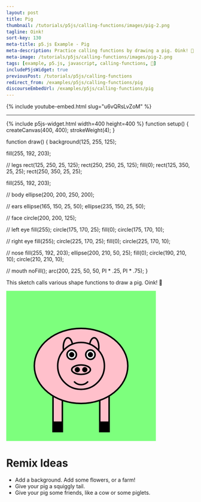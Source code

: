```yaml
---
layout: post
title: Pig
thumbnail: /tutorials/p5js/calling-functions/images/pig-2.png
tagline: Oink!
sort-key: 130
meta-title: p5.js Example - Pig
meta-description: Practice calling functions by drawing a pig. Oink! 🐷
meta-image: /tutorials/p5js/calling-functions/images/pig-2.png
tags: [example, p5.js, javascript, calling-functions, 🐷]
includeP5jsWidget: true
previousPost: /tutorials/p5js/calling-functions
redirect_from: /examples/p5js/calling-functions/pig
discourseEmbedUrl: /examples/p5js/calling-functions/pig
---
```


{% include youtube-embed.html slug="u6vQRsLvZoM" %}

---

{% include p5js-widget.html width=400 height=400 %}
function setup() {
  createCanvas(400, 400);
  strokeWeight(4);
}

function draw() {
  background(125, 255, 125);

  fill(255, 192, 203);

  // legs
  rect(125, 250, 25, 125);
  rect(250, 250, 25, 125);
  fill(0);
  rect(125, 350, 25, 25);
  rect(250, 350, 25, 25);

  fill(255, 192, 203);

  // body
  ellipse(200, 200, 250, 200);

  // ears
  ellipse(165, 150, 25, 50);
  ellipse(235, 150, 25, 50);

  // face
  circle(200, 200, 125);

  // left eye
  fill(255);
  circle(175, 170, 25);
  fill(0);
  circle(175, 170, 10);

  // right eye
  fill(255);
  circle(225, 170, 25);
  fill(0);
  circle(225, 170, 10);

  // nose
  fill(255, 192, 203);
  ellipse(200, 210, 50, 25);
  fill(0);
  circle(190, 210, 10);
  circle(210, 210, 10);

  // mouth
  noFill();
  arc(200, 225, 50, 50, PI * .25, PI * .75);
}
</script>

This sketch calls various shape functions to draw a pig. Oink! 🐷

![pig](/tutorials/p5js/calling-functions/images/pig-1.png)

# Remix Ideas

- Add a background. Add some flowers, or a farm!
- Give your pig a squiggly tail.
- Give your pig some friends, like a cow or some piglets.
